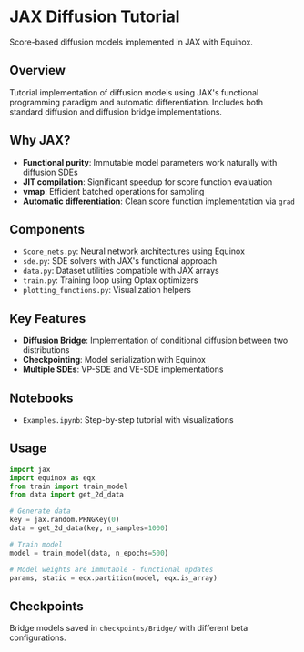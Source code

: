 # JAX Diffusion Tutorial

Score-based diffusion models implemented in JAX with Equinox.

## Overview

Tutorial implementation of diffusion models using JAX's functional programming paradigm and automatic differentiation. Includes both standard diffusion and diffusion bridge implementations.

## Why JAX?

- **Functional purity**: Immutable model parameters work naturally with diffusion SDEs
- **JIT compilation**: Significant speedup for score function evaluation
- **vmap**: Efficient batched operations for sampling
- **Automatic differentiation**: Clean score function implementation via `grad`

## Components

- `Score_nets.py`: Neural network architectures using Equinox
- `sde.py`: SDE solvers with JAX's functional approach
- `data.py`: Dataset utilities compatible with JAX arrays
- `train.py`: Training loop using Optax optimizers
- `plotting_functions.py`: Visualization helpers

## Key Features

- **Diffusion Bridge**: Implementation of conditional diffusion between two distributions
- **Checkpointing**: Model serialization with Equinox
- **Multiple SDEs**: VP-SDE and VE-SDE implementations

## Notebooks

- `Examples.ipynb`: Step-by-step tutorial with visualizations

## Usage

```python
import jax
import equinox as eqx
from train import train_model
from data import get_2d_data

# Generate data
key = jax.random.PRNGKey(0)
data = get_2d_data(key, n_samples=1000)

# Train model
model = train_model(data, n_epochs=500)

# Model weights are immutable - functional updates
params, static = eqx.partition(model, eqx.is_array)
```

## Checkpoints

Bridge models saved in `checkpoints/Bridge/` with different beta configurations.
